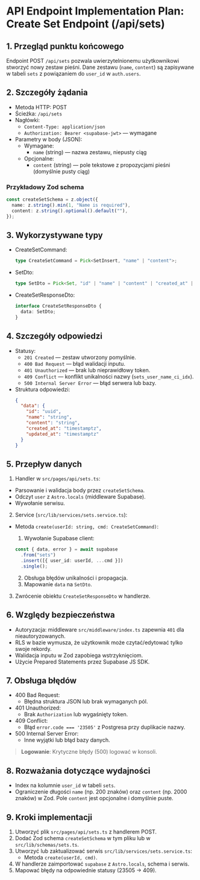 # API Endpoint Implementation Plan: Create Set Endpoint (/api/sets)

## 1. Przegląd punktu końcowego

Endpoint POST `/api/sets` pozwala uwierzytelnionemu użytkownikowi stworzyć nowy zestaw pieśni. Dane zestawu (`name`, `content`) są zapisywane w tabeli `sets` z powiązaniem do `user_id` w `auth.users`.

## 2. Szczegóły żądania

- Metoda HTTP: POST
- Ścieżka: `/api/sets`
- Nagłówki:
  - `Content-Type: application/json`
  - `Authorization: Bearer <supabase-jwt>` — wymagane
- Parametry w body (JSON):
  - Wymagane:
    - `name` (string) — nazwa zestawu, niepusty ciąg
  - Opcjonalne:
    - `content` (string) — pole tekstowe z propozycjami pieśni (domyślnie pusty ciąg)

### Przykładowy Zod schema

```ts
const createSetSchema = z.object({
  name: z.string().min(1, "Name is required"),
  content: z.string().optional().default(""),
});
```

## 3. Wykorzystywane typy

- CreateSetCommand:
  ```ts
  type CreateSetCommand = Pick<SetInsert, "name" | "content">;
  ```
- SetDto:
  ```ts
  type SetDto = Pick<Set, "id" | "name" | "content" | "created_at" | "updated_at">;
  ```
- CreateSetResponseDto:
  ```ts
  interface CreateSetResponseDto {
    data: SetDto;
  }
  ```

## 4. Szczegóły odpowiedzi

- Statusy:
  - `201 Created` — zestaw utworzony pomyślnie.
  - `400 Bad Request` — błąd walidacji inputu.
  - `401 Unauthorized` — brak lub nieprawidłowy token.
  - `409 Conflict` — konflikt unikalności nazwy (`sets_user_name_ci_idx`).
  - `500 Internal Server Error` — błąd serwera lub bazy.
- Struktura odpowiedzi:
  ```json
  {
    "data": {
      "id": "uuid",
      "name": "string",
      "content": "string",
      "created_at": "timestamptz",
      "updated_at": "timestamptz"
    }
  }
  ```

## 5. Przepływ danych

1. Handler w `src/pages/api/sets.ts`:

- Parsowanie i walidacja body przez `createSetSchema`.
- Odczyt `user` z `Astro.locals` (middleware Supabase).
- Wywołanie serwisu.

2. Service (`src/lib/services/sets.service.ts`):

- Metoda `create(userId: string, cmd: CreateSetCommand)`:
  1. Wywołanie Supabase client:
  ```ts
  const { data, error } = await supabase
    .from("sets")
    .insert([{ user_id: userId, ...cmd }])
    .single();
  ```

  2. Obsługa błędów unikalności i propagacja.
  3. Mapowanie `data` na `SetDto`.

3. Zwrócenie obiektu `CreateSetResponseDto` w handlerze.

## 6. Względy bezpieczeństwa

- Autoryzacja: middleware `src/middleware/index.ts` zapewnia `401` dla nieautoryzowanych.
- RLS w bazie wymusza, że użytkownik może czytać/edytować tylko swoje rekordy.
- Walidacja inputu w Zod zapobiega wstrzyknięciom.
- Użycie Prepared Statements przez Supabase JS SDK.

## 7. Obsługa błędów

- 400 Bad Request:
  - Błędna struktura JSON lub brak wymaganych pól.
- 401 Unauthorized:
  - Brak `Authorization` lub wygaśnięty token.
- 409 Conflict:
  - Błąd `error.code === '23505'` z Postgresa przy duplikacie nazwy.
- 500 Internal Server Error:
  - Inne wyjątki lub błąd bazy danych.

> **Logowanie**: Krytyczne błędy (500) logować w konsoli.

## 8. Rozważania dotyczące wydajności

- Index na kolumnie `user_id` w tabeli `sets`.
- Ograniczenie długości `name` (np. 200 znaków) oraz `content` (np. 2000 znaków) w Zod. Pole `content` jest opcjonalne i domyślnie puste.

## 9. Kroki implementacji

1. Utworzyć plik `src/pages/api/sets.ts` z handlerem POST.
2. Dodać Zod schema `createSetSchema` w tym pliku lub w `src/lib/schemas/sets.ts`.
3. Utworzyć lub zaktualizować serwis `src/lib/services/sets.service.ts`:
   - Metoda `create(userId, cmd)`.
4. W handlerze zaimportować `supabase` z `Astro.locals`, schema i serwis.
5. Mapować błędy na odpowiednie statusy (23505 → 409).
